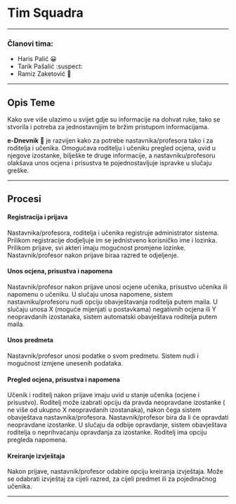 ﻿# Tim Squadra
***
### Članovi tima:
- Haris Palić :grinning:
- Tarik Pašalić :suspect:
- Ramiz Zaketović :cop:

---


## Opis Teme

Kako sve više ulazimo u svijet gdje su informacije na dohvat ruke, tako se stvorila i potreba za jednostavnijim te bržim pristupom informacijama. 

**e-Dnevnik** :blue_book: je razvijen kako za potrebe nastavnika/profesora tako i za roditelja i učenika. Omogućava roditelju i učeniku pregled ocjena, uvid u njegove izostanke, bilješke te druge informacije, a nastavniku/profesoru olakšava unos ocjena i prisustva te pojednostavljuje ispravke u slučaju greške.

---

## Procesi

#### Registracija i prijava
Nastavnika/profesora, roditelja i učenika registruje administrator sistema. Prilikom registracije dodjeljuje im se jednistveno korisničko ime i lozinka. Prilikom prijave, svi akteri imaju mogućnost promjene lozinke. Nastavnik/profesor nakon prijave biraa razred te odjeljenje.

#### Unos ocjena, prisustva i napomena
Nastavnik/profesor nakon prijave unosi ocjene učenika, prisustvo učenika ili napomenu o učeniku.  U slučaju unosa napomene, sistem nastavniku/profesoru nudi opciju obavještavanja roditelja putem maila. U slučaju unosa X (moguće mijenjati u postavkama) negativnih ocjena ili Y neopravdanih izostanaka, sistem automatski obavještava roditelja putem maila.

#### Unos predmeta
Nastavnik/profesor unosi podatke o svom predmetu. Sistem nudi i mogućnost izmjene unesenih podataka.

#### Pregled ocjena, prisustva i napomena
Učenik i roditelj nakon prijave imaju uvid u stanje učenika (ocjene i prisustvo). Roditelj može izabrati opciju da pravda neopravdane izostanke ( ne više od ukupno X neopravdanih izostanaka), nakon čega sistem obavještava nastavnika/profesora. Nastavnik/profesor bira da li će opravdati neopravdane izostanke. U slučaju da odbije opravdanje, sistem obavještava roditelja o neprihvaćanju opravdanja za izostanke.  Roditelj ima opciju pregleda napomena.

#### Kreiranje izvještaja
Nakon prijave, nastavnik/profesor odabire opciju kreiranja izvještaja. Može se odabrati izvještaj za cijeli razred, za cijeli predmet ili za pojedinačnog učenika. 

---

